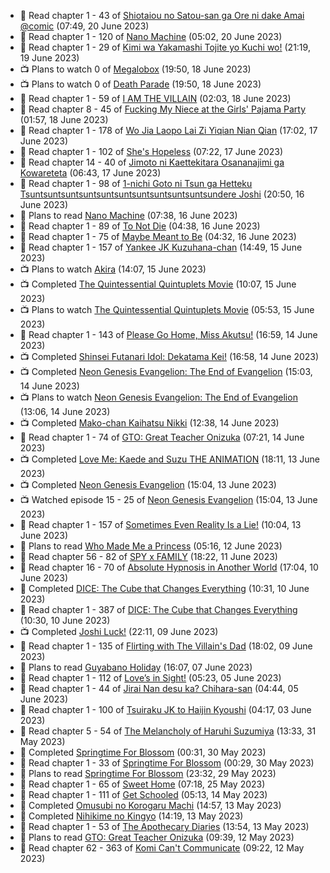 <!-- ANILIST_ACTIVITY:start -->

-   📖 Read chapter 1 - 43 of [Shiotaiou no Satou-san ga Ore ni dake Amai @comic](https://anilist.co/manga/123130) (07:49, 20 June 2023)
-   📖 Read chapter 1 - 120 of [Nano Machine](https://anilist.co/manga/120980) (05:02, 20 June 2023)
-   📖 Read chapter 1 - 29 of [Kimi wa Yakamashi Tojite yo Kuchi wo!](https://anilist.co/manga/149337) (21:19, 19 June 2023)
-   📺 Plans to watch 0 of [Megalobox](https://anilist.co/anime/100298) (19:50, 18 June 2023)
-   📺 Plans to watch 0 of [Death Parade](https://anilist.co/anime/20931) (19:50, 18 June 2023)
-   📖 Read chapter 1 - 59 of [I AM THE VILLAIN](https://anilist.co/manga/145498) (02:03, 18 June 2023)
-   📖 Read chapter 8 - 45 of [Fucking My Niece at the Girls' Pajama Party](https://anilist.co/manga/128678) (01:57, 18 June 2023)
-   📖 Read chapter 1 - 178 of [Wo Jia Laopo Lai Zi Yiqian Nian Qian](https://anilist.co/manga/146267) (17:02, 17 June 2023)
-   📖 Read chapter 1 - 102 of [She's Hopeless](https://anilist.co/manga/126944) (07:22, 17 June 2023)
-   📖 Read chapter 14 - 40 of [Jimoto ni Kaettekitara Osananajimi ga Kowareteta](https://anilist.co/manga/150890) (06:43, 17 June 2023)
-   📖 Read chapter 1 - 98 of [1-nichi Goto ni Tsun ga Hetteku Tsuntsuntsuntsuntsuntsuntsuntsuntsuntsuntsundere Joshi](https://anilist.co/manga/152855) (20:50, 16 June 2023)
-   📖 Plans to read [Nano Machine](https://anilist.co/manga/120980) (07:38, 16 June 2023)
-   📖 Read chapter 1 - 89 of [To Not Die](https://anilist.co/manga/136099) (04:38, 16 June 2023)
-   📖 Read chapter 1 - 75 of [Maybe Meant to Be](https://anilist.co/manga/146139) (04:32, 16 June 2023)
-   📖 Read chapter 1 - 157 of [Yankee JK Kuzuhana-chan](https://anilist.co/manga/116822) (14:49, 15 June 2023)
-   📺 Plans to watch [Akira](https://anilist.co/anime/47) (14:07, 15 June 2023)
-   📺 Completed [The Quintessential Quintuplets Movie](https://anilist.co/anime/131520) (10:07, 15 June 2023)
-   📺 Plans to watch [The Quintessential Quintuplets Movie](https://anilist.co/anime/131520) (05:53, 15 June 2023)
-   📖 Read chapter 1 - 143 of [Please Go Home, Miss Akutsu!](https://anilist.co/manga/113501) (16:59, 14 June 2023)
-   📺 Completed [Shinsei Futanari Idol: Dekatama Kei!](https://anilist.co/anime/21582) (16:58, 14 June 2023)
-   📺 Completed [Neon Genesis Evangelion: The End of Evangelion](https://anilist.co/anime/32) (15:03, 14 June 2023)
-   📺 Plans to watch [Neon Genesis Evangelion: The End of Evangelion](https://anilist.co/anime/32) (13:06, 14 June 2023)
-   📺 Completed [Mako-chan Kaihatsu Nikki](https://anilist.co/anime/130692) (12:38, 14 June 2023)
-   📖 Read chapter 1 - 74 of [GTO: Great Teacher Onizuka](https://anilist.co/manga/30336) (07:21, 14 June 2023)
-   📺 Completed [Love Me: Kaede and Suzu THE ANIMATION](https://anilist.co/anime/135513) (18:11, 13 June 2023)
-   📺 Completed [Neon Genesis Evangelion](https://anilist.co/anime/30) (15:04, 13 June 2023)
-   📺 Watched episode 15 - 25 of [Neon Genesis Evangelion](https://anilist.co/anime/30) (15:04, 13 June 2023)
-   📖 Read chapter 1 - 157 of [Sometimes Even Reality Is a Lie!](https://anilist.co/manga/113076) (10:04, 13 June 2023)
-   📖 Plans to read [Who Made Me a Princess](https://anilist.co/manga/107521) (05:16, 12 June 2023)
-   📖 Read chapter 56 - 82 of [SPY x FAMILY](https://anilist.co/manga/108556) (18:22, 11 June 2023)
-   📖 Read chapter 16 - 70 of [Absolute Hypnosis in Another World](https://anilist.co/manga/145575) (17:04, 10 June 2023)
-   📖 Completed [DICE: The Cube that Changes Everything](https://anilist.co/manga/85208) (10:31, 10 June 2023)
-   📖 Read chapter 1 - 387 of [DICE: The Cube that Changes Everything](https://anilist.co/manga/85208) (10:30, 10 June 2023)
-   📺 Completed [Joshi Luck!](https://anilist.co/anime/109326) (22:11, 09 June 2023)
-   📖 Read chapter 1 - 135 of [Flirting with The Villain's Dad](https://anilist.co/manga/117581) (18:02, 09 June 2023)
-   📖 Plans to read [Guyabano Holiday](https://anilist.co/manga/105580) (16:07, 07 June 2023)
-   📖 Read chapter 1 - 112 of [Love’s in Sight!](https://anilist.co/manga/107445) (05:23, 05 June 2023)
-   📖 Read chapter 1 - 44 of [Jirai Nan desu ka? Chihara-san](https://anilist.co/manga/137714) (04:44, 05 June 2023)
-   📖 Read chapter 1 - 100 of [Tsuiraku JK to Haijin Kyoushi](https://anilist.co/manga/99737) (04:17, 03 June 2023)
-   📖 Read chapter 5 - 54 of [The Melancholy of Haruhi Suzumiya](https://anilist.co/manga/31345) (13:33, 31 May 2023)
-   📖 Completed [Springtime For Blossom](https://anilist.co/manga/112265) (00:31, 30 May 2023)
-   📖 Read chapter 1 - 33 of [Springtime For Blossom](https://anilist.co/manga/112265) (00:29, 30 May 2023)
-   📖 Plans to read [Springtime For Blossom](https://anilist.co/manga/112265) (23:32, 29 May 2023)
-   📖 Read chapter 1 - 65 of [Sweet Home](https://anilist.co/manga/100954) (07:18, 25 May 2023)
-   📖 Read chapter 1 - 111 of [Get Schooled](https://anilist.co/manga/128521) (05:13, 14 May 2023)
-   📖 Completed [Omusubi no Korogaru Machi](https://anilist.co/manga/129980) (14:57, 13 May 2023)
-   📖 Completed [Nihikime no Kingyo](https://anilist.co/manga/101983) (14:19, 13 May 2023)
-   📖 Read chapter 1 - 53 of [The Apothecary Diaries](https://anilist.co/manga/99022) (13:54, 13 May 2023)
-   📖 Plans to read [GTO: Great Teacher Onizuka](https://anilist.co/manga/30336) (09:39, 12 May 2023)
-   📖 Read chapter 62 - 363 of [Komi Can't Communicate](https://anilist.co/manga/97852) (09:22, 12 May 2023)

<!-- ANILIST_ACTIVITY:end -->
